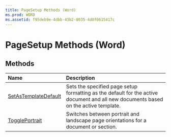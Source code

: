 ```yaml
---
title: PageSetup Methods (Word)
ms.prod: WORD
ms.assetid: f95deb9e-4dbb-43b2-8035-4d0f0615417c
---
```



# PageSetup Methods (Word)

## Methods



|**Name**|**Description**|
|:-----|:-----|
|[SetAsTemplateDefault](pagesetup-setastemplatedefault-method-word.md)|Sets the specified page setup formatting as the default for the active document and all new documents based on the active template.|
|[TogglePortrait](pagesetup-toggleportrait-method-word.md)|Switches between portrait and landscape page orientations for a document or section.|

